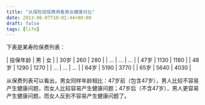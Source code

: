```yaml
---
title: "从保险投保费用看男女健康对比"
date: 2013-06-07T10:01:44+08:00
draft: false
tags: [life]
---
```

下表是某寿险保费列表：

<!--more-->

| 投保年龄 | 男   | 女   |
| 30岁     | 260  | 280  |
| …       | …   | …   |
| 47岁     | 1130 | 1180 |
| 48岁     | 1290 | 1270 |
| …       | …   | …   |
| 64岁     | 5190 | 3770 |
| 65岁     | 5640 | 4030 |

从保费列表可以看出，男女同样年龄相比：47岁前（包含47岁），男人比较不容易产生健康问题，而女人比较容易产生健康问题；47岁后（不含47岁），男人更容易产生健康问题，而女人反到不容易产生健康问题了。

